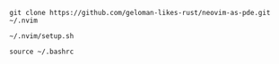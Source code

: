 ```
git clone https://github.com/geloman-likes-rust/neovim-as-pde.git ~/.nvim
```

```
~/.nvim/setup.sh
```

```
source ~/.bashrc
```
